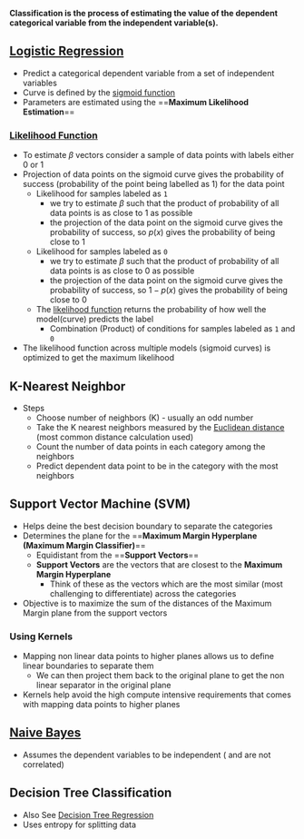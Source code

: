 **Classification is the process of estimating the value of the dependent categorical variable from the independent variable(s).**

## [Logistic Regression](../stats-cheatsheet/#logistic-regression-model)

- Predict a categorical dependent variable from a set of independent variables
- Curve is defined by the [sigmoid function](../stats-cheatsheet/#cust-id-cs-log-res-sig)
- Parameters are estimated using the ==**Maximum Likelihood Estimation**==

### [Likelihood Function](../stats-cheatsheet/#likelihood-function)

- To estimate $\beta$ vectors consider a sample of data points with labels either 0 or 1
- Projection of data points on the sigmoid curve gives the probability of success (probability of the point being labelled as 1) for the data point
    - Likelihood for samples labeled as `1`
        - we try to estimate $\beta$ such that the product of probability of all data points is as close to 1 as possible
        - the projection of the data point on the sigmoid curve gives the probability of success, so $p(x)$ gives the probability of being close to 1
    - Likelihood for samples labeled as `0`
        - we try to estimate $\beta$ such that the product of probability of all data points is as close to 0 as possible 
        - the projection of the data point on the sigmoid curve gives the probability of success, so $1 - p(x)$ gives the probability of being close to 0
    - The [likelihood function](../stats-cheatsheet/#cust-id-cs-likelihood) returns the probability of how well the model(curve) predicts the label
        - Combination (Product) of conditions for samples labeled as `1` and `0`
- The likelihood function across multiple models (sigmoid curves) is optimized to get the maximum likelihood

## K-Nearest Neighbor

- Steps
    - Choose number of neighbors (K) - usually an odd number
    - Take the K nearest neighbors measured by the [Euclidean distance](../ml-cheatsheet/#euclidean-distance) (most common distance calculation used)
    - Count the number of data points in each category among the neighbors
    - Predict dependent data point to be in the category with the most neighbors

## Support Vector Machine (SVM)

- Helps deine the best decision boundary to separate the categories
- Determines the plane for the ==**Maximum Margin Hyperplane (Maximum Margin Classifier)**==
    - Equidistant from the ==**Support Vectors**==
    - **Support Vectors** are the vectors that are closest to the **Maximum Margin Hyperplane**
        - Think of these as the vectors which are the most similar (most challenging to differentiate) across the categories
- Objective is to maximize the sum of the distances of the Maximum Margin plane from the support vectors

### Using Kernels

- Mapping non linear data points to higher planes allows us to define linear boundaries to separate them
    - We can then project them back to the original plane to get the non linear separator in the original plane
- Kernels help avoid the high compute intensive requirements that comes with mapping data points to higher planes

## [Naive Bayes](../probability/#bayes-theorem)

- Assumes the dependent variables to be independent ( and are not correlated)

## Decision Tree Classification

- Also See [Decision Tree Regression](../stats-reg/#decision-tree-regression)
- Uses entropy for splitting data